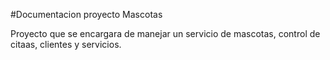#Documentacion proyecto Mascotas

Proyecto que se encargara de manejar un servicio de mascotas, control de citaas, clientes y servicios.